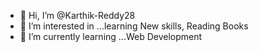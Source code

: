 - 👋 Hi, I’m @Karthik-Reddy28
- 👀 I’m interested in ...learning New skills, Reading Books
- 🌱 I’m currently learning ...Web Development
  
<!---
Karthik-Reddy28/Karthik-Reddy28 is a ✨ special ✨ repository because its `README.md` (this file) appears on your GitHub profile.
You can click the Preview link to take a look at your changes.
--->
